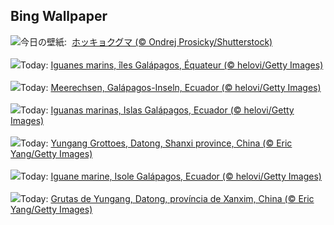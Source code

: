 ## Bing Wallpaper
![](https://www.bing.com/th?id=OHR.PolarBearSwim_JA-JP3305613182_UHD.jpg&w=1000)今日の壁紙: &nbsp;[ホッキョクグマ  (© Ondrej Prosicky/Shutterstock)](https://www.bing.com/th?id=OHR.PolarBearSwim_JA-JP3305613182_UHD.jpg)
<br><br/>
![](https://www.bing.com/th?id=OHR.GalapagosIguana_FR-FR7185960680_UHD.jpg&w=1000)Today: [Iguanes marins, îles Galápagos, Équateur (© helovi/Getty Images)](https://www.bing.com/th?id=OHR.GalapagosIguana_FR-FR7185960680_UHD.jpg)
<br><br/>
![](https://www.bing.com/th?id=OHR.GalapagosIguana_DE-DE8148803350_UHD.jpg&w=1000)Today: [Meerechsen, Galápagos-Inseln, Ecuador (© helovi/Getty Images)](https://www.bing.com/th?id=OHR.GalapagosIguana_DE-DE8148803350_UHD.jpg)
<br><br/>
![](https://www.bing.com/th?id=OHR.GalapagosIguana_ES-ES9781681264_UHD.jpg&w=1000)Today: [Iguanas marinas, Islas Galápagos, Ecuador (© helovi/Getty Images)](https://www.bing.com/th?id=OHR.GalapagosIguana_ES-ES9781681264_UHD.jpg)
<br><br/>
![](https://www.bing.com/th?id=OHR.YungangGrottoes_EN-GB6267033764_UHD.jpg&w=1000)Today: [Yungang Grottoes, Datong, Shanxi province, China (© Eric Yang/Getty Images)](https://www.bing.com/th?id=OHR.YungangGrottoes_EN-GB6267033764_UHD.jpg)
<br><br/>
![](https://www.bing.com/th?id=OHR.GalapagosIguana_IT-IT5515786764_UHD.jpg&w=1000)Today: [Iguane marine, Isole Galápagos, Ecuador (© helovi/Getty Images)](https://www.bing.com/th?id=OHR.GalapagosIguana_IT-IT5515786764_UHD.jpg)
<br><br/>
![](https://www.bing.com/th?id=OHR.YungangGrottoes_PT-BR2035290844_UHD.jpg&w=1000)Today: [Grutas de Yungang, Datong, província de Xanxim, China (© Eric Yang/Getty Images)](https://www.bing.com/th?id=OHR.YungangGrottoes_PT-BR2035290844_UHD.jpg)
<br><br/>
